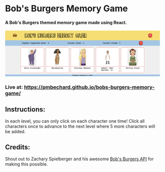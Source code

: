 # Bob's Burgers Memory Game

#### A Bob's Burgers themed memory game made using React.

<img src='./preview.png' alt='preview'>

### Live at: https://pmbechard.github.io/bobs-burgers-memory-game/

## Instructions:

In each level, you can only click on each character one time! Click
all characters once to advance to the next level where 5 more
characters will be added.

## Credits:

Shout out to Zachary Spielberger and his awesome [Bob's Burgers API](https://www.bobsburgersapi.com/) for making this possible.
